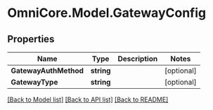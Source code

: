 # OmniCore.Model.GatewayConfig

## Properties

Name | Type | Description | Notes
------------ | ------------- | ------------- | -------------
**GatewayAuthMethod** | **string** |  | [optional] 
**GatewayType** | **string** |  | [optional] 

[[Back to Model list]](../README.md#documentation-for-models) [[Back to API list]](../README.md#documentation-for-api-endpoints) [[Back to README]](../README.md)

